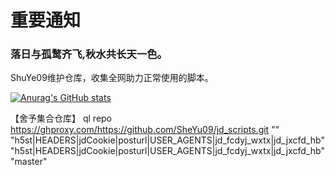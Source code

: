 # 重要通知

### 落日与孤鹜齐飞,秋水共长天一色。

ShuYe09维护仓库，收集全网助力正常使用的脚本。

[![Anurag's GitHub stats](https://github-readme-stats.vercel.app/api?username=SheYu09&bg_color=30,e96443,904e95&title_color=fff&text_color=fff)](https://github.com/anuraghazra/github-readme-stats)





【舍予集合仓库】 ql repo https://ghproxy.com/https://github.com/SheYu09/jd_scripts.git "" "h5st|HEADERS|jdCookie|posturl|USER_AGENTS|jd_fcdyj_wxtx|jd_jxcfd_hb" "h5st|HEADERS|jdCookie|posturl|USER_AGENTS|jd_fcdyj_wxtx|jd_jxcfd_hb" "master"
